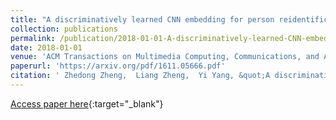 ```yaml
---
title: "A discriminatively learned CNN embedding for person reidentification"
collection: publications
permalink: /publication/2018-01-01-A-discriminatively-learned-CNN-embedding-for-person-reidentification
date: 2018-01-01
venue: 'ACM Transactions on Multimedia Computing, Communications, and Applications (TOMM)'
paperurl: 'https://arxiv.org/pdf/1611.05666.pdf'
citation: ' Zhedong Zheng,  Liang Zheng,  Yi Yang, &quot;A discriminatively learned CNN embedding for person reidentification.&quot; ACM Transactions on Multimedia Computing, Communications, and Applications (TOMM), 2018.'
---
```

[Access paper here](https://arxiv.org/pdf/1611.05666.pdf){:target="_blank"}
